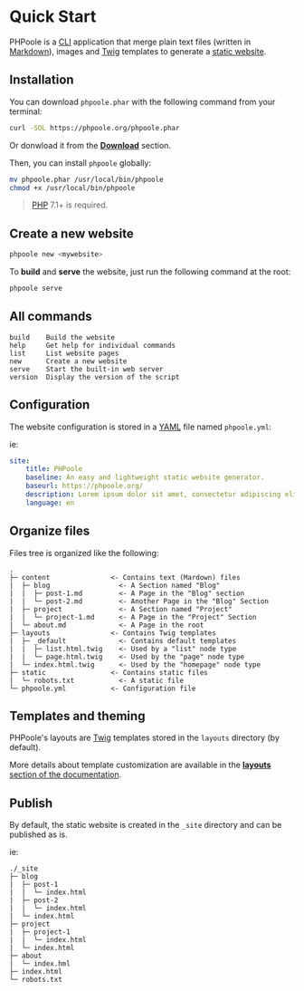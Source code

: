 <!--
repository: https://github.com/PHPoole/PHPoole/edit/master/docs/
file: 1.Quick Start.md
next: content
aliases:
  - documentation/1-overview
  - documentation/overview
description: "PHPoole Quick Start."
-->
# Quick Start

PHPoole is a [CLI](https://en.wikipedia.org/wiki/Command-line_interface) application that merge plain text files (written in [Markdown](https://daringfireball.net/projects/markdown/)), images and [Twig](https://twig.symfony.com/) templates to generate a [static website](https://en.wikipedia.org/wiki/Static_web_page).

## Installation

You can download `phpoole.phar` with the following command from your terminal:
```bash
curl -SOL https://phpoole.org/phpoole.phar
```
Or donwload it from the [**Download**](https://phpoole.org/download/) section.

Then, you can install `phpoole` globally:
```bash
mv phpoole.phar /usr/local/bin/phpoole
chmod +x /usr/local/bin/phpoole
```

> [PHP](http://php.net/manual/en/install.php) 7.1+ is required.

## Create a new website

```bash
phpoole new <mywebsite>
```

To **build** and **serve** the website, just run the following command at the root:
```bash
phpoole serve
```

## All commands

```
build    Build the website
help     Get help for individual commands
list     List website pages
new      Create a new website
serve    Start the built-in web server
version  Display the version of the script
```

## Configuration

The website configuration is stored in a [YAML](https://en.wikipedia.org/wiki/YAML) file named `phpoole.yml`:

ie:
```yaml
site:
    title: PHPoole
    baseline: An easy and lightweight static website generator.
    baseurl: https://phpoole.org/
    description: Lorem ipsum dolor sit amet, consectetur adipiscing elit.
    language: en
```

## Organize files

Files tree is organized like the following:

```text
.
├─ content               <- Contains text (Mardown) files
|  ├─ blog                 <- A Section named "Blog"
|  |  ├─ post-1.md         <- A Page in the "Blog" section
|  |  └─ post-2.md         <- Another Page in the "Blog" Section
|  ├─ project              <- A Section named "Project"
|  |  └─ project-1.md      <- A Page in the "Project" Section
|  └─ about.md             <- A Page in the root
├─ layouts               <- Contains Twig templates
|  ├─ _default             <- Contains default templates
|  |  ├─ list.html.twig    <- Used by a "list" node type
|  |  └─ page.html.twig    <- Used by the "page" node type
|  └─ index.html.twig      <- Used by the "homepage" node type
├─ static                <- Contains static files
|  └─ robots.txt           <- A static file
└─ phpoole.yml           <- Configuration file
```

## Templates and theming

PHPoole's layouts are [Twig](https://twig.symfony.com/) templates stored in the `layouts` directory (by default).

More details about template customization are available in the [**layouts** section of the documentation](https://phpoole.org/documentation/layouts/).

## Publish

By default, the static website is created in the `_site` directory and can be published as is.

ie:
```text
./_site
├─ blog
|  ├─ post-1
|  |  └─ index.html
|  ├─ post-2
|  |  └─ index.html
|  └─ index.html
├─ project
|  ├─ project-1
|  |  └─ index.html
|  └─ index.html
├─ about
|  └─ index.hml
├─ index.html
└─ robots.txt
```
